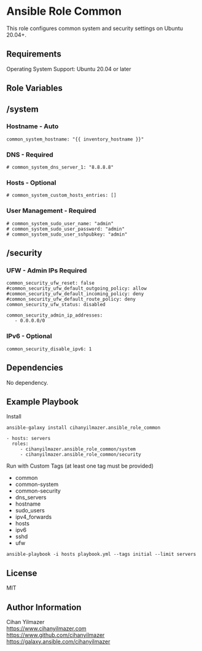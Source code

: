 Ansible Role Common
=========

This role configures common system and security settings on Ubuntu 20.04+.

Requirements
------------

Operating System Support: Ubuntu 20.04 or later

Role Variables
--------------

## /system
### Hostname - Auto
```
common_system_hostname: "{{ inventory_hostname }}"
```

### DNS - Required
```
# common_system_dns_server_1: "8.8.8.8"
```
### Hosts - Optional
```
# common_system_custom_hosts_entries: []
```
### User Management - Required
```
# common_system_sudo_user_name: "admin"
# common_system_sudo_user_password: "admin"
# common_system_sudo_user_sshpubkey: "admin"
```

## /security
### UFW - Admin IPs Required
```
common_security_ufw_reset: false
#common_security_ufw_default_outgoing_policy: allow
#common_security_ufw_default_incoming_policy: deny
#common_security_ufw_default_route_policy: deny
common_security_ufw_status: disabled

common_security_admin_ip_addresses:
   - 0.0.0.0/0
```
### IPv6 - Optional
```
common_security_disable_ipv6: 1
```

Dependencies
------------

No dependency.

Example Playbook
----------------

Install
```
ansible-galaxy install cihanyilmazer.ansible_role_common
```

    - hosts: servers
      roles:
         - cihanyilmazer.ansible_role_common/system
         - cihanyilmazer.ansible_role_common/security


Run with Custom Tags (at least one tag must be provided)
- common
- common-system
- common-security
- dns_servers
- hostname
- sudo_users
- ipv4_forwards
- hosts
- ipv6
- sshd
- ufw

```
ansible-playbook -i hosts playbook.yml --tags initial --limit servers
```

License
-------

MIT

Author Information
------------------

Cihan Yilmazer<br />
https://www.cihanyilmazer.com<br />
https://www.github.com/cihanyilmazer<br />
https://galaxy.ansible.com/cihanyilmazer<br />